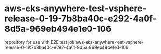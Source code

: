 # aws-eks-anywhere-test-vsphere-release-0-19-7b8ba40c-e292-4a0f-8d5a-969eb494e1e0-106
repository for use with E2E test job aws-eks-anywhere-test-vsphere-release-0-19:7b8ba40c-e292-4a0f-8d5a-969eb494e1e0-106
